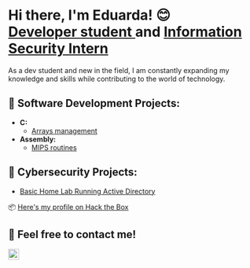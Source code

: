<h1>Hi there, I'm Eduarda! 😊 <br/><a href="https://github.com/dud4rech">Developer student </a> and <a href="https://www.linkedin.com/in/eduarda-s-rech-6916aa231/">Information Security Intern</a></h1>
  
As a dev student and new in the field, I am constantly expanding my knowledge and skills while contributing to the world of technology.

<h2>📍 Software Development Projects:</h2>

- <b>C:</b>
  - [Arrays management](https://github.com/dud4rech/arrays-management)
- <b>Assembly:</b>
  - [MIPS routines](https://github.com/dud4rech/mips_routines)

<h2>📍 Cybersecurity Projects:</h2>

- [Basic Home Lab Running Active Directory](https://github.com/dud4rech/basic-home-lab-active-directory)


📦 [Here's my profile on Hack the Box](https://app.hackthebox.com/profile/1517238)

<h2>📍 Feel free to contact me!</h2>

[<img align="left" alt="Eduarda S. Rech | LinkedIn" width="22px" src="https://cdn.jsdelivr.net/npm/simple-icons@v3/icons/linkedin.svg" />][linkedin]

[linkedin]: https://www.linkedin.com/in/eduarda-s-rech-6916aa231/

<!--
**dud4rech/dud4rech** is a ✨ _special_ ✨ repository because its `README.md` (this file) appears on your GitHub profile.

Here are some ideas to get you started:

- 🔭 I’m currently working on ...
- 🌱 I’m currently learning ...
- 👯 I’m looking to collaborate on ...
- 🤔 I’m looking for help with ...
- 💬 Ask me about ...
- 📫 How to reach me: ...
- 😄 Pronouns: ...
- ⚡ Fun fact: ...
-->

